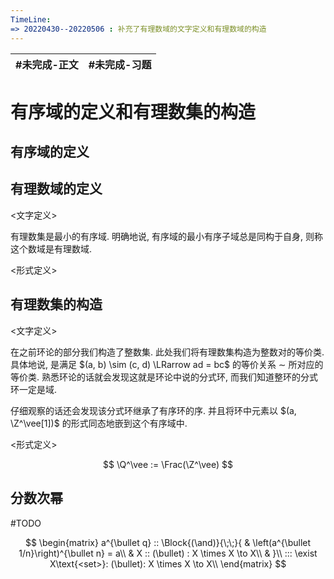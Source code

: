 ```yaml
---
TimeLine: 
=> 20220430--20220506 : 补充了有理数域的文字定义和有理数域的构造
---
```

| #未完成-正文 | #未完成-习题 |
| ------------ | ------------ |

# 有序域的定义和有理数集的构造

## 有序域的定义

## 有理数域的定义

\<文字定义\> 

有理数集是最小的有序域. 明确地说, 有序域的最小有序子域总是同构于自身, 则称这个数域是有理数域. 

\<形式定义\> 



## 有理数集的构造

\<文字定义\> 

在之前环论的部分我们构造了整数集. 此处我们将有理数集构造为整数对的等价类. 具体地说, 是满足 $(a, b) \sim (c, d) \LRarrow ad = bc$ 的等价关系 $\sim$ 所对应的等价类. 熟悉环论的话就会发现这就是环论中说的分式环, 而我们知道整环的分式环一定是域. 

仔细观察的话还会发现该分式环继承了有序环的序. 并且将环中元素以 $(a, \Z^\vee[1])$ 的形式同态地嵌到这个有序域中. 

\<形式定义\> 

$$
\Q^\vee := \Frac(\Z^\vee)
$$

## 分数次幂

#TODO 

$$
\begin{matrix}
a^{\bullet q} :: \Block{(\and)}{\;\;}{
    & \left(a^{\bullet 1/n}\right)^{\bullet n} = a\\
    & X :: (\bullet) : X \times X \to X\\
    & 
}\\
::: \exist X\text{<set>}: (\bullet): X \times X \to X\\
\end{matrix}
$$

